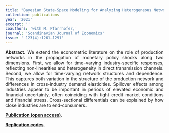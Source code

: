 ```yaml
---
title: "Bayesian State-Space Modeling for Analyzing Heterogeneous Network Effects of US Monetary Policy. [doi](https://doi.org/10.1111/sjoe.12436)"
collection: publications
year: '2021'
excerpt: ''
coauthors: 'with M. Pfarrhofer,'
journal: 'Scandinavian Journal of Economics'
issue: ' 123(4):1261–1291'
---
```

<p align="justify"> <b>Abstract.</b> We extend the econometric literature on the role of production networks in the propagation of monetary policy shocks along two dimensions. First, we allow for time-varying industry-specific responses, reflecting non-linearities and heterogeneity in direct transmission channels. Second, we allow for time-varying network structures and dependence. This captures both variation in the structure of the production network and differences in cross-industry demand elasticities. Spillover effects among industries appear to be important in periods of elevated economic and financial uncertainty, often coinciding with tight credit market conditions and financial stress. Cross-sectional differentials can be explained by how close industries are to end-consumers.
</p>

[**Publication (open access)**](https://doi.org/10.1111/sjoe.12436).

[**Replication codes**](https://github.com/mpfarrho/tvp-network-panel).

